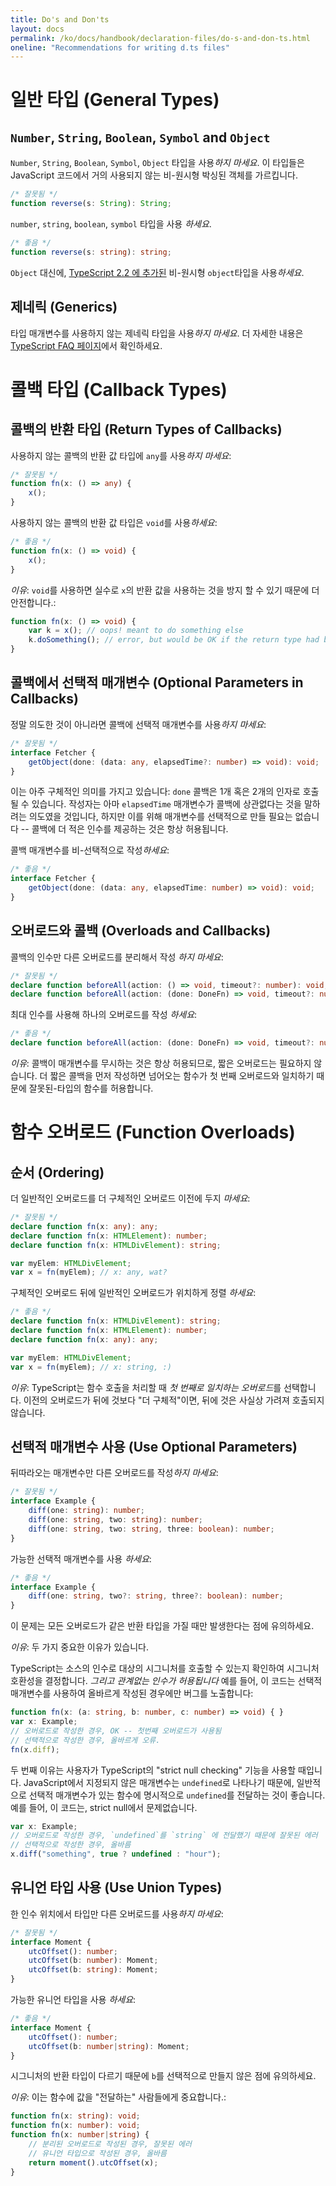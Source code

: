 ```yaml
---
title: Do's and Don'ts
layout: docs
permalink: /ko/docs/handbook/declaration-files/do-s-and-don-ts.html
oneline: "Recommendations for writing d.ts files"
---
```


# 일반 타입 (General Types)

## `Number`, `String`, `Boolean`, `Symbol` and `Object`

`Number`, `String`, `Boolean`, `Symbol`, `Object` 타입을 사용*하지 마세요*.
이 타입들은 JavaScript 코드에서 거의 사용되지 않는 비-원시형 박싱된 객체를 가르킵니다.

```ts
/* 잘못됨 */
function reverse(s: String): String;
```

`number`, `string`, `boolean`, `symbol` 타입을 사용 *하세요*.

```ts
/* 좋음 */
function reverse(s: string): string;
```

`Object` 대신에, [TypeScript 2.2 에 추가된](https://www.typescriptlang.org/docs/handbook/release-notes/typescript-2-2.html#object-type) 비-원시형 `object`타입을 사용*하세요*.

## 제네릭 (Generics)

타입 매개변수를 사용하지 않는 제네릭 타입을 사용*하지 마세요*. 더 자세한 내용은 [TypeScript FAQ 페이지](https://github.com/Microsoft/TypeScript/wiki/FAQ#why-doesnt-type-inference-work-on-this-interface-interface-foot---)에서 확인하세요.

<!-- TODO: More -->

# 콜백 타입 (Callback Types)

## 콜백의 반환 타입 (Return Types of Callbacks)

<!-- TODO: Reword; these examples make no sense in the context of a declaration file -->

사용하지 않는 콜백의 반환 값 타입에 `any`를 사용*하지 마세요*:

```ts
/* 잘못됨 */
function fn(x: () => any) {
    x();
}
```

사용하지 않는 콜백의 반환 값 타입은 `void`를 사용*하세요*:  

```ts
/* 좋음 */
function fn(x: () => void) {
    x();
}
```

*이유*: `void`를 사용하면 실수로 `x`의 반환 값을 사용하는 것을 방지 할 수 있기 때문에 더 안전합니다.:

```ts
function fn(x: () => void) {
    var k = x(); // oops! meant to do something else
    k.doSomething(); // error, but would be OK if the return type had been 'any'
}
```

## 콜백에서 선택적 매개변수 (Optional Parameters in Callbacks)

정말 의도한 것이 아니라면 콜백에 선택적 매개변수를 사용*하지 마세요*:

```ts
/* 잘못됨 */
interface Fetcher {
    getObject(done: (data: any, elapsedTime?: number) => void): void;
}
```

이는 아주 구체적인 의미를 가지고 있습니다: `done` 콜백은 1개 혹은 2개의 인자로 호출될 수 있습니다.
작성자는 아마 `elapsedTime` 매개변수가 콜백에 상관없다는 것을 말하려는 의도였을 것입니다,
  하지만 이를 위해 매개변수를 선택적으로 만들 필요는 없습니다 --
  콜백에 더 적은 인수를 제공하는 것은 항상 허용됩니다.

콜백 매개변수를 비-선택적으로 작성*하세요*:

```ts
/* 좋음 */
interface Fetcher {
    getObject(done: (data: any, elapsedTime: number) => void): void;
}
```

## 오버로드와 콜백 (Overloads and Callbacks)

콜백의 인수만 다른 오버로드를 분리해서 작성 *하지 마세요*:

```ts
/* 잘못됨 */
declare function beforeAll(action: () => void, timeout?: number): void;
declare function beforeAll(action: (done: DoneFn) => void, timeout?: number): void;
```

최대 인수를 사용해 하나의 오버로드를 작성 *하세요*:

```ts
/* 좋음 */
declare function beforeAll(action: (done: DoneFn) => void, timeout?: number): void;
```

*이유*: 콜백이 매개변수를 무시하는 것은 항상 허용되므로, 짧은 오버로드는 필요하지 않습니다.
더 짧은 콜백을 먼저 작성하면 넘어오는 함수가 첫 번째 오버로드와 일치하기 때문에 잘못된-타입의 함수를 허용합니다.

# 함수 오버로드 (Function Overloads)

## 순서 (Ordering)

더 일반적인 오버로드를 더 구체적인 오버로드 이전에 두지 *마세요*:

```ts
/* 잘못됨 */
declare function fn(x: any): any;
declare function fn(x: HTMLElement): number;
declare function fn(x: HTMLDivElement): string;

var myElem: HTMLDivElement;
var x = fn(myElem); // x: any, wat?
```

구체적인 오버로드 뒤에 일반적인 오버로드가 위치하게 정렬 *하세요*:

```ts
/* 좋음 */
declare function fn(x: HTMLDivElement): string;
declare function fn(x: HTMLElement): number;
declare function fn(x: any): any;

var myElem: HTMLDivElement;
var x = fn(myElem); // x: string, :)
```

*이유*: TypeScript는 함수 호출을 처리할 때 *첫 번째로 일치하는 오버로드*를 선택합니다.
이전의 오버로드가 뒤에 것보다 "더 구체적"이면, 뒤에 것은 사실상 가려져 호출되지 않습니다.

## 선택적 매개변수 사용 (Use Optional Parameters)

뒤따라오는 매개변수만 다른 오버로드를 작성*하지 마세요*:

```ts
/* 잘못됨 */
interface Example {
    diff(one: string): number;
    diff(one: string, two: string): number;
    diff(one: string, two: string, three: boolean): number;
}
```

가능한 선택적 매개변수를 사용 *하세요*:

```ts
/* 좋음 */
interface Example {
    diff(one: string, two?: string, three?: boolean): number;
}
```

이 문제는 모든 오버로드가 같은 반환 타입을 가질 때만 발생한다는 점에 유의하세요.

*이유*: 두 가지 중요한 이유가 있습니다.

TypeScript는 소스의 인수로 대상의 시그니처를 호출할 수 있는지 확인하여 시그니처 호환성을 결정합니다.
  *그리고 관계없는 인수가 허용됩니다*
예를 들어, 이 코드는 선택적 매개변수를 사용하여 올바르게 작성된 경우에만 버그를 노출합니다:

```ts
function fn(x: (a: string, b: number, c: number) => void) { }
var x: Example;
// 오버로드로 작성한 경우, OK -- 첫번째 오버로드가 사용됨
// 선택적으로 작성한 경우, 올바르게 오류.
fn(x.diff);
```

두 번째 이유는 사용자가 TypeScript의 "strict null checking" 기능을 사용할 때입니다.
JavaScript에서 지정되지 않은 매개변수는 `undefined`로 나타나기 때문에, 일반적으로 선택적 매개변수가 있는 함수에 명시적으로 `undefined`를 전달하는 것이 좋습니다.
예를 들어, 이 코드는, strict null에서 문제없습니다.

```ts
var x: Example;
// 오버로드로 작성한 경우, `undefined`를 `string` 에 전달했기 때문에 잘못된 에러
// 선택적으로 작성한 경우, 올바름
x.diff("something", true ? undefined : "hour");
```

## 유니언 타입 사용 (Use Union Types)

한 인수 위치에서 타입만 다른 오버로드를 사용*하지 마세요*:

```ts
/* 잘못됨 */
interface Moment {
    utcOffset(): number;
    utcOffset(b: number): Moment;
    utcOffset(b: string): Moment;
}
```

가능한 유니언 타입을 사용 *하세요*:

```ts
/* 좋음 */
interface Moment {
    utcOffset(): number;
    utcOffset(b: number|string): Moment;
}
```

시그니처의 반환 타입이 다르기 때문에 `b`를 선택적으로 만들지 않은 점에 유의하세요.

*이유*: 이는 함수에 값을 "전달하는" 사람들에게 중요합니다.:

```ts
function fn(x: string): void;
function fn(x: number): void;
function fn(x: number|string) {
    // 분리된 오버로드로 작성된 경우, 잘못된 에러
    // 유니언 타입으로 작성된 경우, 올바름
    return moment().utcOffset(x);
}
```
